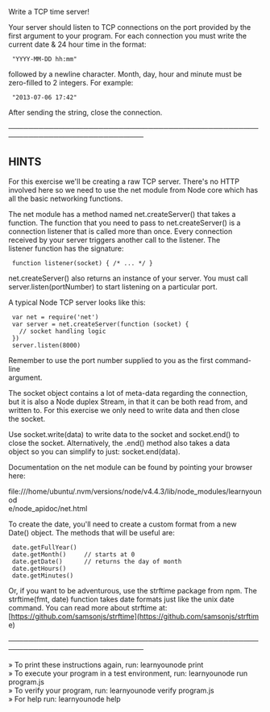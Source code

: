 Write a TCP time server!  
   
  Your server should listen to TCP connections on the port provided by the  
  first argument to your program. For each connection you must write the  
  current date & 24 hour time in the format:  
   
     "YYYY-MM-DD hh:mm"  
   
  followed by a newline character. Month, day, hour and minute must be  
  zero-filled to 2 integers. For example:  
   
     "2013-07-06 17:42"  
   
  After sending the string, close the connection.  
   
 ─────────────────────────────────────────────────────────────────────────────  
   
 ## HINTS  
   
  For this exercise we'll be creating a raw TCP server. There's no HTTP  
  involved here so we need to use the net module from Node core which has  
  all the basic networking functions.  
   
  The net module has a method named net.createServer() that takes a  
  function. The function that you need to pass to net.createServer() is a  
  connection listener that is called more than once. Every connection  
  received by your server triggers another call to the listener. The  
  listener function has the signature:  
   
     function listener(socket) { /* ... */ }  
   
  net.createServer() also returns an instance of your server. You must call  
  server.listen(portNumber) to start listening on a particular port.  
   
  A typical Node TCP server looks like this:  
   
     var net = require('net')  
     var server = net.createServer(function (socket) {  
       // socket handling logic  
     })  
     server.listen(8000)  
   
  Remember to use the port number supplied to you as the first command-line  
  argument.  
   
  The socket object contains a lot of meta-data regarding the connection,  
  but it is also a Node duplex Stream, in that it can be both read from, and  
  written to. For this exercise we only need to write data and then close  
  the socket.  
   
  Use socket.write(data) to write data to the socket and socket.end() to  
  close the socket. Alternatively, the .end() method also takes a data  
  object so you can simplify to just: socket.end(data).  
   
  Documentation on the net module can be found by pointing your browser  
  here:  
   
  file:///home/ubuntu/.nvm/versions/node/v4.4.3/lib/node_modules/learnyounod  
  e/node_apidoc/net.html  
   
  To create the date, you'll need to create a custom format from a new  
  Date() object. The methods that will be useful are:  
   
     date.getFullYear()  
     date.getMonth()     // starts at 0  
     date.getDate()      // returns the day of month  
     date.getHours()  
     date.getMinutes()  
   
  Or, if you want to be adventurous, use the strftime package from npm. The  
  strftime(fmt, date) function takes date formats just like the unix date  
  command. You can read more about strftime at:  
  [https://github.com/samsonjs/strftime](https://github.com/samsonjs/strftim  
  e)  
   
 ─────────────────────────────────────────────────────────────────────────────  
   
   » To print these instructions again, run: learnyounode print                  
   » To execute your program in a test environment, run: learnyounode run                                                                            
     program.js                                                                  
   » To verify your program, run: learnyounode verify program.js                 
   » For help run: learnyounode help                                 
